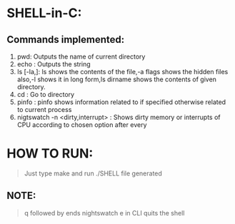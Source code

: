 SHELL-in-C:
===========

Commands implemented:
---------------------

1. pwd: Outputs the name of current directory
2. echo <string>: Outputs the string
3. ls [-la,<dirname>]: ls shows the contents of the file,-a flags shows the hidden files also,-l shows it in long form,ls dirname shows the contents of given directory.
4. cd <dirname>: Go to directory <dirname>
5. pinfo <pid>: pinfo shows information related to <pid> if specified otherwise related to current process
6. nigtswatch -n <time-in-secs> <dirty,interrupt> : Shows dirty memory or interrupts of CPU according to chosen option after every <time-in-secs>


HOW TO RUN:
===========

> Just type make and run ./SHELL file generated

NOTE:
-----

> q followed by <enter> ends nightswatch
> e in CLI quits the shell